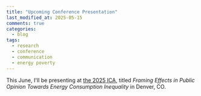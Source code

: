 ```yaml
---
title: "Upcoming Conference Presentation"
last_modified_at: 2025-05-15
comments: true
categories:
  - blog
tags:
  - research
  - conference
  - communication
  - energy poverty
---
```


This June, I'll be presenting at [the 2025 ICA](https://www.icahdq.org/mpage/ICA25), titled *Framing Effects in Public Opinion Towards Energy Consumption Inequality* in Denver, CO.
